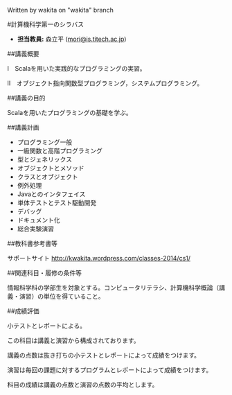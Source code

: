 Written by wakita on "wakita" branch

#計算機科学第一のシラバス

* **担当教員:** 森立平 (mori@is.titech.ac.jp)

##講義概要

I　Scalaを用いた実践的なプログラミングの実習。

II　オブジェクト指向関数型プログラミング，システムプログラミング。

##講義の目的

Scalaを用いたプログラミングの基礎を学ぶ。

##講義計画

* プログラミング一般
*  一級関数と高階プログラミング
*  型とジェネリックス
*  オブジェクトとメソッド
*  クラスとオブジェクト
*  例外処理
*  Javaとのインタフェイス
*  単体テストとテスト駆動開発
*  デバッグ
*  ドキュメント化
*  総合実験演習

##教科書参考書等

サポートサイト
http://kwakita.wordpress.com/classes-2014/cs1/

##関連科目・履修の条件等

情報科学科の学部生を対象とする。コンピュータリテラシ、計算機科学概論（講義・演習）の単位を得ていること。

##成績評価

小テストとレポートによる。

この科目は講義と演習から構成されております。

講義の点数は抜き打ちの小テストとレポートによって成績をつけます。

演習は毎回の課題に対するプログラムとレポートによって成績をつけます。

科目の成績は講義の点数と演習の点数の平均とします。
